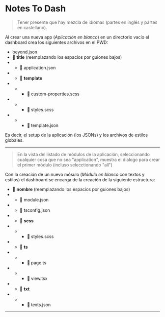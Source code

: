 # Notes To Dash

> Tener presente que hay mezcla de idiomas (partes en inglés y partes en castellano).  

Al crear una nueva app (_Aplicación en blanco_) en un directorio vacío el dashboard crea los siguientes archivos en el PWD:
- beyond.json
- :open_file_folder: __title__ (reemplazando los espacios por guiones bajos)
- - :page_facing_up: application.json
- - :open_file_folder: __template__
- - - :memo: custom-properties.scss
- - - :memo: styles.scss
- - - :page_facing_up: template.json

Es decir, el setup de la aplicación (los JSONs) y los archivos de estilos globales.  

---
> En la vista del listado de módulos de la aplicación, seleccionando cualquier cosa que no sea "application", muestra el dialogo para crear el primer módulo (incluso selecctionando "all")   

Con la creación de un nuevo mósulo (_Módulo en blanco_ con textos y estilos) el dashboard se encarga de la creación de la siguiente estructura:
- :open_file_folder: __nombre__ (reemplazando los espacios por guiones bajos)
- - :page_facing_up: module.json
- - :page_facing_up: tsconfig.json
- - :open_file_folder: __scss__
- - - :memo: styles.scss
- - :open_file_folder: __ts__
- - - :scroll: page.ts
- - - :page_with_curl: view.tsx
- - :open_file_folder: __txt__
- - - :page_facing_up: texts.json

---
